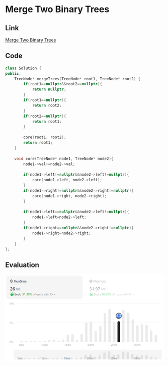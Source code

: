 # Merge Two Binary Trees
## Link
[Merge Two Binary Trees](https://leetcode.com/problems/search-in-a-binary-search-tree/description/)

## Code
```cpp
class Solution {
public:
    TreeNode* mergeTrees(TreeNode* root1, TreeNode* root2) {
        if(root1==nullptr&&root2==nullptr){
            return nullptr;
        }
        if(root1==nullptr){
            return root2;
        }
        if(root2==nullptr){
            return root1;
        }

        core(root1, root2);
        return root1;
    }

    void core(TreeNode* node1, TreeNode* node2){
        node1->val+=node2->val;

        if(node1->left!=nullptr&&node2->left!=nullptr){
            core(node1->left, node2->left);
        }
        if(node1->right!=nullptr&&node2->right!=nullptr){
            core(node1->right, node2->right);
        }

        if(node1->left==nullptr&&node2->left!=nullptr){
            node1->left=node2->left;
        }
        if(node1->right==nullptr&&node2->right!=nullptr){
            node1->right=node2->right;
        }
    }
};
```

## Evaluation
![img](./23_img.PNG)